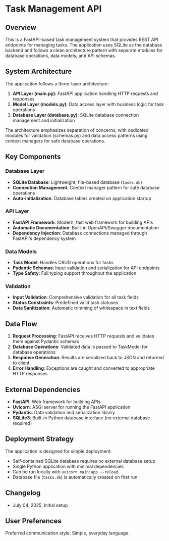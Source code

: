 # Task Management API

## Overview

This is a FastAPI-based task management system that provides REST API endpoints for managing tasks. The application uses SQLite as the database backend and follows a clean architecture pattern with separate modules for database operations, data models, and API schemas.

## System Architecture

The application follows a three-layer architecture:

1. **API Layer (main.py)**: FastAPI application handling HTTP requests and responses
2. **Model Layer (models.py)**: Data access layer with business logic for task operations
3. **Database Layer (database.py)**: SQLite database connection management and initialization

The architecture emphasizes separation of concerns, with dedicated modules for validation (schemas.py) and data access patterns using context managers for safe database operations.

## Key Components

### Database Layer
- **SQLite Database**: Lightweight, file-based database (`tasks.db`)
- **Connection Management**: Context manager pattern for safe database operations
- **Auto-initialization**: Database tables created on application startup

### API Layer
- **FastAPI Framework**: Modern, fast web framework for building APIs
- **Automatic Documentation**: Built-in OpenAPI/Swagger documentation
- **Dependency Injection**: Database connections managed through FastAPI's dependency system

### Data Models
- **Task Model**: Handles CRUD operations for tasks
- **Pydantic Schemas**: Input validation and serialization for API endpoints
- **Type Safety**: Full typing support throughout the application

### Validation
- **Input Validation**: Comprehensive validation for all task fields
- **Status Constraints**: Predefined valid task statuses
- **Data Sanitization**: Automatic trimming of whitespace in text fields

## Data Flow

1. **Request Processing**: FastAPI receives HTTP requests and validates them against Pydantic schemas
2. **Database Operations**: Validated data is passed to TaskModel for database operations
3. **Response Generation**: Results are serialized back to JSON and returned to client
4. **Error Handling**: Exceptions are caught and converted to appropriate HTTP responses

## External Dependencies

- **FastAPI**: Web framework for building APIs
- **Uvicorn**: ASGI server for running the FastAPI application
- **Pydantic**: Data validation and serialization library
- **SQLite3**: Built-in Python database interface (no external database required)

## Deployment Strategy

The application is designed for simple deployment:
- Self-contained SQLite database requires no external database setup
- Single Python application with minimal dependencies
- Can be run locally with `uvicorn main:app --reload`
- Database file (`tasks.db`) is automatically created on first run

## Changelog

- July 04, 2025. Initial setup

## User Preferences

Preferred communication style: Simple, everyday language.